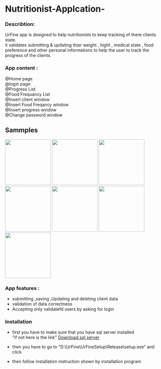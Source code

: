 # Nutritionist-Applcation-

### Describtion:

UrFine app is designed to help nutritionists to keep tracking of there clients state.<br>
it validates submitting & updating thier weight , hight , medical state , food preference 
and other personal informations to help the user to track the progress of the clients.

### App content :
@Home page <br>
@login page <br>
@Progress List <br>
@Food Frequancy List <br>
@Insert client window <br>
@Insert Food Freqancy window <br>
@Insert progress window <br>
@Change password window <br>

## Sammples
<div>
<img  src = "https://github.com/Mahmoud-UL/Nutritionist-Applcation-/blob/master/Screenshots/Screenshots/Home.png" width ="150">
<img  src = "https://github.com/Mahmoud-UL/Nutritionist-Applcation-/blob/master/Screenshots/Screenshots/clients%20List.png" width ="150">
<img  src = "https://github.com/Mahmoud-UL/Nutritionist-Applcation-/blob/master/Screenshots/Screenshots/insert%20client.png" width ="150">
<img  src = "https://github.com/Mahmoud-UL/Nutritionist-Applcation-/blob/master/Screenshots/Screenshots/loginpage%20.png" width ="150">
<img  src = "https://github.com/Mahmoud-UL/Nutritionist-Applcation-/blob/master/Screenshots/Screenshots/progress%20list.png" width ="150">
<img  src = "https://github.com/Mahmoud-UL/Nutritionist-Applcation-/blob/master/Screenshots/Screenshots/Food_frequancy%20list%20.png" width ="150">
<img  src = "https://github.com/Mahmoud-UL/Nutritionist-Applcation-/blob/master/Screenshots/Screenshots/change%20password%20.png" width ="150">


<div>


### App features :
- submitting ,saving ,Updating and deleting client data 
- validation of data correctness 
- Accepting only validatefd users by asking for login 


### Installation 
- first you have to make sure that you have sql server installed <br>"if not here is the link"
[Download sql server](https://www.microsoft.com/en-us/sql-server/sql-server-downloads)

- then you have to go to "D:\UrFine\UrFineSetup\Release\setup.exe" and click 
- then follow installation instruction shown by installation program 
